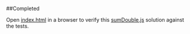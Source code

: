 ##Completed

Open [index.html](index.html) in a browser to verify this [sumDouble.js](sumDouble.js) solution against the tests.
